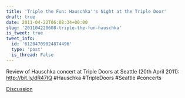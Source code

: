 ```yaml
---
title: 'Triple the Fun: Hauschka''s Night at the Triple Door'
draft: true
date: 2011-04-22T06:08:34+00:00
slug: '201104220608-triple-the-fun-hauschka'
is_tweet: true
tweet_info:
  id: '61204709024874496'
  type: 'post'
  is_thread: False
---
```




Review of Hauschka concert at Triple Doors at Seattle (20th April 2011):  http://bit.ly/dR47IQ #Hauschka #TripleDoors #Seattle #concerts

[Discussion](https://x.com/sytelus/status/61204709024874496)
